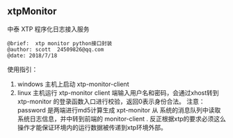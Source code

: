 

xtpMonitor 
------
中泰 XTP 程序化日志接入服务

    @brief:  xtp monitor python接口封装
    @author: scott  24509826@qq.com
    @date: 2018/7/18

使用指引：
 1. windows 主机上启动 xtp-monitor-client
 2. linux 主机运行  xtp-monitor
    client 端输入用户名和密码，会通过xhost转到 xtp-monitor 的登录函数入口进行校验，返回0表示身份合法。
       注意： password 是两端进行md5计算生成
    xpt-monitor 从 系统的消息队列中读取系统日志信息，并中转到前端的 monitor-client .
    反正根据xtp的要求必须这么操作才能保证环境内的运行数据被传递到xtp环境外部。
